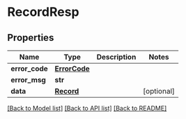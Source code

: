 # RecordResp

## Properties
Name | Type | Description | Notes
------------ | ------------- | ------------- | -------------
**error_code** | [**ErrorCode**](ErrorCode.md) |  | 
**error_msg** | **str** |  | 
**data** | [**Record**](Record.md) |  | [optional] 

[[Back to Model list]](../README.md#documentation-for-models) [[Back to API list]](../README.md#documentation-for-api-endpoints) [[Back to README]](../README.md)

